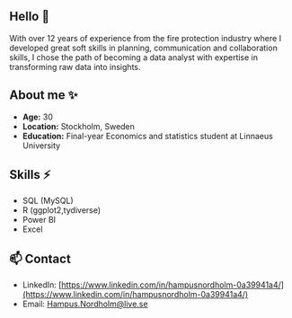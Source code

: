 ## Hello 👋

With over 12 years of experience from the fire protection industry where I developed great soft skills in planning,
communication and collaboration skills, I chose the path of becoming a data analyst with expertise in transforming raw data into insights.

## About me ✨

- **Age:** 30
- **Location:** Stockholm, Sweden
- **Education:** Final-year Economics and statistics student at Linnaeus University

## Skills ⚡

- SQL (MySQL)
- R   (ggplot2,tydiverse)
- Power BI
- Excel

## 📫 Contact
- LinkedIn: [https://www.linkedin.com/in/hampusnordholm-0a39941a4/](https://www.linkedin.com/in/hampusnordholm-0a39941a4/)
- Email: Hampus.Nordholm@live.se
<!--
**HNordholm/HNordholm** is a ✨ _special_ ✨ repository because its `README.md` (this file) appears on your GitHub profile.

Here are some ideas to get you started:

- 🔭 I’m currently working on ...
- 🌱 I’m currently learning ...
- 👯 I’m looking to collaborate on ...
- 🤔 I’m looking for help with ...
- 💬 Ask me about ...
- 📫 How to reach me: ...
- 😄 Pronouns: ...
- ⚡ Fun fact: ...
-->
